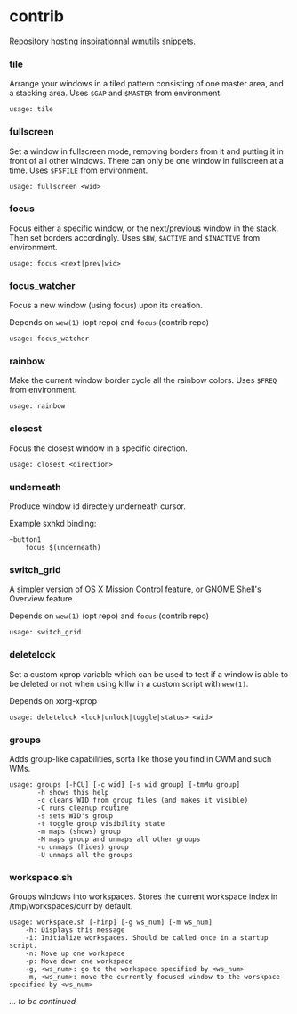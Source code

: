 contrib
=======

Repository hosting inspirationnal wmutils snippets.

### tile
Arrange your windows in a tiled pattern consisting of one master area, and a
stacking area. Uses `$GAP` and `$MASTER` from environment.

    usage: tile

### fullscreen
Set a window in fullscreen mode, removing borders from it and putting it in
front of all other windows. There can only be one window in fullscreen at a
time. Uses `$FSFILE` from environment.

    usage: fullscreen <wid>

### focus
Focus either a specific window, or the next/previous window in the stack. Then
set borders accordingly. Uses `$BW`, `$ACTIVE` and `$INACTIVE` from environment.

    usage: focus <next|prev|wid>

### focus\_watcher
Focus a new window (using focus) upon its creation.

Depends on `wew(1)` (opt repo)  and `focus` (contrib repo)

    usage: focus_watcher

### rainbow
Make the current window border cycle all the rainbow colors. Uses `$FREQ` from
environment.

    usage: rainbow

### closest
Focus the closest window in a specific direction.

    usage: closest <direction>

### underneath
Produce window id directely underneath cursor.

Example sxhkd binding:

    ~button1
        focus $(underneath)

### switch\_grid
A simpler version of OS X Mission Control feature, or GNOME Shell's Overview
feature.

Depends on `wew(1)` (opt repo)  and `focus` (contrib repo)

    usage: switch_grid

### deletelock
Set a custom xprop variable which can be used to test if a window is able to
be deleted or not when using killw in a custom script with `wew(1)`.

Depends on xorg-xprop

    usage: deletelock <lock|unlock|toggle|status> <wid>

### groups
Adds group-like capabilities, sorta like those you find in CWM and such WMs.

    usage: groups [-hCU] [-c wid] [-s wid group] [-tmMu group]
           -h shows this help
           -c cleans WID from group files (and makes it visible)
           -C runs cleanup routine
           -s sets WID's group
           -t toggle group visibility state
           -m maps (shows) group
           -M maps group and unmaps all other groups
           -u unmaps (hides) group
           -U unmaps all the groups

### workspace.sh
Groups windows into workspaces. Stores the current workspace index in /tmp/workspaces/curr by default.

	usage: workspace.sh [-hinp] [-g ws_num] [-m ws_num] 
		-h: Displays this message
		-i: Initialize workspaces. Should be called once in a startup script.
		-n: Move up one workspace
		-p: Move down one workspace
		-g, <ws_num>: go to the workspace specified by <ws_num>
		-m, <ws_num>: move the currently focused window to the worskpace specified by <ws_num>


*... to be continued*
